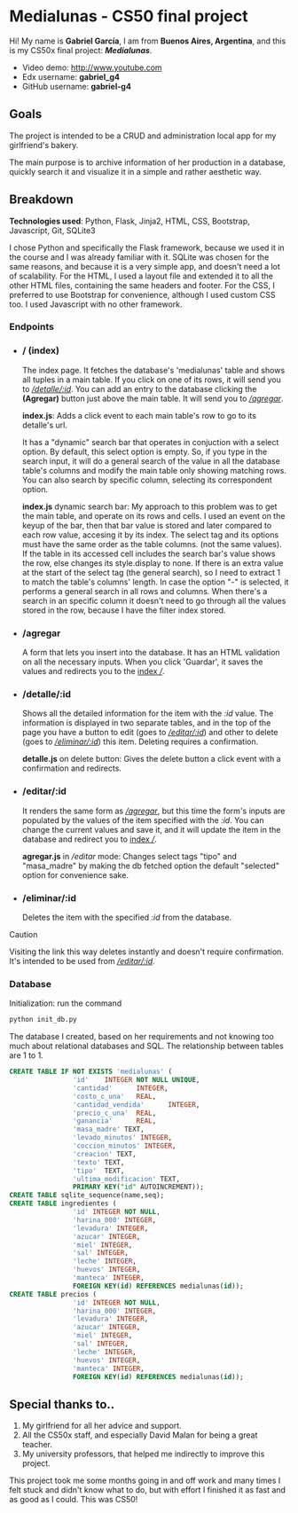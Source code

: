# Medialunas - CS50 final project

Hi! My name is **Gabriel García**, I am from **Buenos Aires, Argentina**, and this is my CS50x final project: **_Medialunas_**.

* Video demo: http://www.youtube.com
* Edx username: **gabriel_g4**
* GitHub username: **gabriel-g4**

## Goals

The project is intended to be a CRUD and administration local app for my girlfriend's bakery.

The main purpose is to archive information of her production in a database, quickly search it and visualize it in a simple and rather aesthetic way.


## Breakdown

**Technologies used**: Python, Flask, Jinja2, HTML, CSS, Bootstrap, Javascript, Git, SQLite3

I chose Python and specifically the Flask framework, because we used it in the course and I was already familiar with it. SQLite was chosen for the same reasons, and because it is a very simple app, and doesn't need a lot of scalability.
For the HTML, I used a layout file and extended it to all the other HTML files, containing the same headers and footer. 
For the CSS, I preferred to use Bootstrap for convenience, although I used custom CSS too.
I used Javascript with no other framework.

### Endpoints

* ### / (index)

    The index page. It fetches the database's 'medialunas' table and shows all tuples in a main table. If you click on one of its rows, it will send you to [_/detalle/:id_](#detalleid).
    You can add an entry to the database clicking the **(Agregar)** button just above the main table. It will send you to [_/agregar_](#agregar).

    __index.js__: Adds a click event to each main table's row to go to its detalle's url.

    It has a "dynamic" search bar that operates in conjuction with a select option. By default, this select option is empty. So, if you type in the search input, it will do a general search of the value in all the database table's columns and modify the main table only showing matching rows. You can also search by specific column, selecting its correspondent option.

    __index.js__ dynamic search bar: My approach to this problem was to get the main table, and operate on its rows and cells. I used an event on the keyup of the bar, then that bar value is stored and later compared to each row value, accesing it by its index. The select tag and its options must have the same order as the table columns. (not the same values).
    If the table in its accessed cell includes the search bar's value shows the row, else changes its style.display to none.
    If there is an extra value at the start of the select tag (the general search), so I need to extract 1 to match the table's columns' length.
    In case the option "-" is selected, it performs a general search in all rows and columns.
    When there's a search in an specific column it doesn't need to go through all the values stored in the row, because I have the filter index stored.

* ### /agregar
  
    A form that lets you insert into the database. It has an HTML validation on all the necessary inputs. When you click 'Guardar', it saves the values and redirects you to the [index _/_](#-index).

* ### /detalle/:id

    Shows all the detailed information for the item with the  _:id_ value. The information is displayed in two separate tables, and in the top of the page you have a button to edit (goes to [_/editar/:id_](#editarid)) and other to delete (goes to [_/eliminar/:id_](#eliminarid)) this item. Deleting requires a confirmation.

    __detalle.js__ on delete button: Gives the delete button a click event with a confirmation and redirects.

* ### /editar/:id

    It renders the same form as [_/agregar_](#agregar), but this time the form's inputs are populated by the values of the item specified with the _:id_. You can change the current values and save it, and it will update the item in the database and redirect you to [index _/_](#-index).

    __agregar.js__ in _/editar_ mode: Changes select tags "tipo" and "masa_madre" by making the db fetched option the default "selected" option for convenience sake.

* ### /eliminar/:id

    Deletes the item with the specified _:id_ from the database.
  
>[!CAUTION]
>Visiting the link this way deletes instantly and doesn't require confirmation. It's intended to be used from [_/editar/:id_](#editarid).



### Database
Initialization: run the command 
```bash
python init_db.py
```
The database I created, based on her requirements and not knowing too much about relational databases and SQL. The relationship between tables are 1 to 1.
```sql
CREATE TABLE IF NOT EXISTS 'medialunas' (
                'id'    INTEGER NOT NULL UNIQUE,
                'cantidad'      INTEGER,
                'costo_c_una'   REAL,
                'cantidad_vendida'      INTEGER,
                'precio_c_una'  REAL,
                'ganancia'      REAL,
                'masa_madre' TEXT,
                'levado_minutos' INTEGER,
                'coccion_minutos' INTEGER,
                'creacion' TEXT,
                'texto' TEXT,
                'tipo'  TEXT,
                'ultima_modificacion' TEXT,
                PRIMARY KEY("id" AUTOINCREMENT));
CREATE TABLE sqlite_sequence(name,seq);
CREATE TABLE ingredientes (
                'id' INTEGER NOT NULL,
                'harina_000' INTEGER,
                'levadura' INTEGER,
                'azucar' INTEGER,
                'miel' INTEGER,
                'sal' INTEGER,
                'leche' INTEGER,
                'huevos' INTEGER,
                'manteca' INTEGER,
                FOREIGN KEY(id) REFERENCES medialunas(id));
CREATE TABLE precios (
                'id' INTEGER NOT NULL,
                'harina_000' INTEGER,
                'levadura' INTEGER,
                'azucar' INTEGER,
                'miel' INTEGER,
                'sal' INTEGER,
                'leche' INTEGER,
                'huevos' INTEGER,
                'manteca' INTEGER,
                FOREIGN KEY(id) REFERENCES medialunas(id));
```

## Special thanks to..

1. My girlfriend for all her advice and support.
2. All the CS50x staff, and especially David Malan for being a great teacher.
3. My university professors, that helped me indirectly to improve this project.

This project took me some months going in and off work and many times I felt stuck and didn't know what to do, but with effort I finished it as fast and as good as I could. This was CS50!